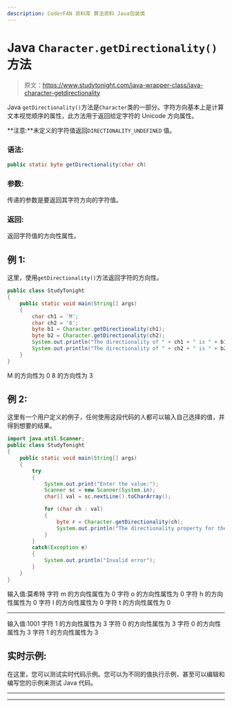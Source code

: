 ```yaml
---
description: CoderFAN 资料库 算法资料 Java包装类
---
```


# Java `Character.getDirectionality()`方法

> 原文：<https://www.studytonight.com/java-wrapper-class/java-character-getdirectionality>

Java `getDirectionality()`方法是`Character`类的一部分。字符方向基本上是计算文本视觉顺序的属性，此方法用于返回给定字符的 Unicode 方向属性。

**注意:**未定义的字符值返回`DIRECTIONALITY_UNDEFINED` 值。

### 语法:

```java
public static byte getDirectionality(char ch) 
```

### 参数:

传递的参数是要返回其字符方向的字符值。

### 返回:

返回字符值的方向性属性。

## 例 1:

这里，使用`getDirectionality()`方法返回字符的方向性。

```java
public class StudyTonight 
{  
	public static void main(String[] args)
	{         
		char ch1 = 'M';  
		char ch2 = '8';  
		byte b1 = Character.getDirectionality(ch1);  
		byte b2 = Character.getDirectionality(ch2);  
		System.out.println("The directionality of " + ch1 + " is " + b1);  
		System.out.println("The directionality of " + ch2 + " is " + b2);  
	}  
} 
```

M 的方向性为 0
8 的方向性为 3

## 例 2:

这里有一个用户定义的例子，任何使用这段代码的人都可以输入自己选择的值，并得到想要的结果。

```java
import java.util.Scanner;
public class StudyTonight 
{  
	public static void main(String[] args)
	{         
		try
		{
			System.out.print("Enter the value:");  
			Scanner sc = new Scanner(System.in);  
			char[] val = sc.nextLine().toCharArray();  

			for (char ch : val)
			{  
				byte r = Character.getDirectionality(ch);   
				System.out.println("The directionality property for the character " + ch+ " is " + r);       
			}
		}
		catch(Exception e)
		{
			System.out.println("Invalid error");
		}
	}
} 
```

输入值:莫希特
字符 m 的方向性属性为 0
字符 o 的方向性属性为 0
字符 h 的方向性属性为 0
字符 I 的方向性属性为 0
字符 t 的方向性属性为 0
* * * * * * * * * * * * * * * * * * * * * * * * * * * * * * * * * * * * * * * * * * * * * * * * * * * * * * * * * * *
输入值:1001
字符 1 的方向性属性为 3
字符 0 的方向性属性为 3
字符 0 的方向性属性为 3
字符 1 的方向性属性为 3

## 实时示例:

在这里，您可以测试实时代码示例。您可以为不同的值执行示例，甚至可以编辑和编写您的示例来测试 Java 代码。

* * *

* * *